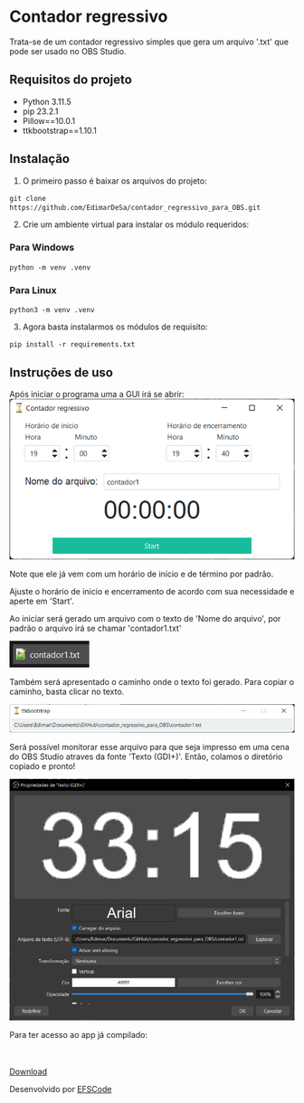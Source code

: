 <link href="https://fonts.googleapis.com/css?family=Poppins:600" rel="stylesheet">
<link rel="stylesheet" href="css/style.css">

# Contador regressivo
Trata-se de um contador regressivo simples que gera um arquivo '.txt' que pode ser usado no OBS Studio.


## Requisitos do projeto
- Python 3.11.5
- pip 23.2.1
- Pillow==10.0.1
- ttkbootstrap==1.10.1


## Instalação
1. O primeiro passo é baixar os arquivos do projeto:
````commandline
git clone https://github.com/EdimarDeSa/contador_regressivo_para_OBS.git
````
2. Crie um ambiente virtual para instalar os módulo requeridos:<br>
### Para Windows
````commandline
python -m venv .venv
````

### Para Linux
````commandline
python3 -m venv .venv
````

3. Agora basta instalarmos os módulos de requisito:
````commandline
pip install -r requirements.txt
````

## Instruções de uso
Após iniciar o programa uma a GUI irá se abrir:<br>
![img.png](Imagens/img_contador.png)<br>

<p>
    Note que ele já vem com um horário de início e de término por padrão.
</p>
<p>
    Ajuste o horário de inicio e encerramento de acordo com sua necessidade e aperte em 'Start'.
</p>

<p>
    Ao iniciar será gerado um arquivo com o texto de 'Nome do arquivo', por padrão o arquivo irá se chamar 'contador1.txt'
</p>

![img.png](Imagens/contador1_txt.png)<br>

<p>
    Também será apresentado o caminho onde o texto foi gerado.
    Para copiar o caminho, basta clicar no texto.
</p>

![img.png](Imagens/caminho_para_contador1.png)

<p>
    Será possível monitorar esse arquivo para que seja impresso em uma cena do OBS Studio atraves da fonte 'Texto (GDI+)'. Então, colamos o diretório copiado e pronto!
</p>

![img.png](Imagens/Texto_GDI+.png)

<p>
Para ter acesso ao app já compilado:
</p>

<BR>
<BR>

<div class="quadro_botao">
    <div class="button">
        <a href="https://efscode.com.br/atualizacoes/downloads/contador_regressivo_para_OBS.zip" class="text">Download</a>
    </div>
</div>

<p>
Desenvolvido por <a href="https://www.efscode.com.br">EFSCode</a>
</p>
